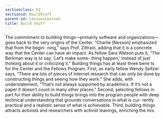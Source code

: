 ```yaml
---
sectionclass: h2
sectionid: BuildStuff
parent-id: LessonsLearned
title: Build Stuff
---
```

The commitment to building things—primarily software and organizations—goes back to the very origins of the Center. “Charlie [Nesson] emphasized that from the begin- ning,” says Prof. Zittrain, adding that it is a concrete way that the Center can have an impact. As fellow Sara Watson puts it, “The Berkman way is to say, ‘Let’s make some- thing happen,’ instead of just thinking about it or criticizing it.”
Building things has at least three bene ts for the Center and the Fellows Program.
First, as early fellow Wendy Seltzer says, “There are lots of pieces of Internet research that can only be done by constructing things and seeing how they work.” She adds, with understatement, “That’s not always supported by academics. If it’s not a paper it doesn’t count in many other places.”
Second, selecting fellows in part for their ability to build things brings into the program people with deep technical understanding that grounds conversations in what is cur- rently practical and a realistic sense of what is achievable.
Third, building things attracts activists and researchers with activist leanings, enriching the mix.
